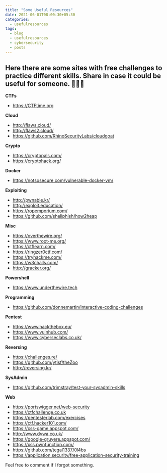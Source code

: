 ```yaml
---
title: "Some Useful Resources"
date: 2021-06-01T08:00:30+05:30
categories:
  - usefulresources
tags:
  - blog
  - usefulresources
  - cybersecurity
  - posts
---
```

## Here there are some sites with free challenges to practice different skills. Share in case it could be useful for someone. :notebook::green_book::orange_book:

**CTFs**
- https://CTFtime.org

**Cloud**
- http://flaws.cloud/
- http://flaws2.cloud/
- https://github.com/RhinoSecurityLabs/cloudgoat

**Crypto**
- https://cryptopals.com/
- https://cryptohack.org/

**Docker**
- https://notsosecure.com/vulnerable-docker-vm/

**Exploiting**
- http://pwnable.kr/
- http://exploit.education/
- https://ropemporium.com/
- https://github.com/shellphish/how2heap

**Misc**
- https://overthewire.org/
- https://www.root-me.org/
- https://ctflearn.com/
- https://ringzer0ctf.com/
- https://tryhackme.com/
- https://w3challs.com/
- http://gracker.org/

**Powershell**
- https://www.underthewire.tech

**Programming**
- https://github.com/donnemartin/interactive-coding-challenges

**Pentest**
- https://www.hackthebox.eu/
- https://www.vulnhub.com/
- https://www.cyberseclabs.co.uk/

**Reversing**
- https://challenges.re/
- https://github.com/ytisf/theZoo
- http://reversing.kr/

**SysAdmin**
- https://github.com/trimstray/test-your-sysadmin-skills

**Web**
- https://portswigger.net/web-security
- https://ctfchallenge.co.uk
- https://pentesterlab.com/exercises
- https://ctf.hacker101.com/
- https://xss-game.appspot.com/
- http://www.dvwa.co.uk/
- https://google-gruyere.appspot.com/
- https://xss.pwnfunction.com/
- https://github.com/tegal1337/0l4bs
- https://application.security/free-application-security-training

Feel free to comment if I forgot something.